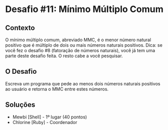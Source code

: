 # Desafio #11: Mínimo Múltiplo Comum

## Contexto

O mínimo múltiplo comum, abreviado MMC, é o menor número natural positivo que é múltiplo de dois ou mais números naturais positivos. Dica: se você fez o desafio #8 (fatoração de números naturais), você já tem uma parte deste desafio feita. O resto cabe a você pesquisar.

## O Desafio

Escreva um programa que pede ao menos dois números naturais positivos ao usuário e retorna o MMC entre estes números.

## Soluções

- Mewbi [Shell] - 1º lugar (40 pontos)
- Chlorine [Ruby] - Coordenador
